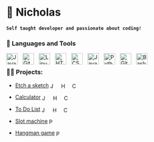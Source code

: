 # 🚀 Nicholas 

**`Self taught developer and passionate about coding!`**


### 🧰 Languages and Tools

<img align="left" alt="Java" width="30px" style="padding-right:10px;" src="https://cdn.jsdelivr.net/gh/devicons/devicon/icons/java/java-original.svg"/>
<img align="left" alt="Git" width="30px" style="padding-right:10px;" src="https://cdn.jsdelivr.net/gh/devicons/devicon/icons/git/git-original.svg" />
<img align="left" alt="Linux" width="30px" style="padding-right:10px;" src="https://cdn.jsdelivr.net/gh/devicons/devicon/icons/linux/linux-original.svg" />
<img align="left" alt="HTML" width="30px" style="padding-right:10px;" src="https://cdn.jsdelivr.net/gh/devicons/devicon/icons/html5/html5-plain.svg" />
<img align="left" alt="CSS" width="30px" style="padding-right:10px;" src="https://cdn.jsdelivr.net/gh/devicons/devicon/icons/css3/css3-plain.svg" />
<img align="left" alt="JavaScript" width="30px" style="padding-right:10px;" src="https://cdn.jsdelivr.net/gh/devicons/devicon/icons/javascript/javascript-plain.svg" />
<img align="left" alt="Python" width="30px" style="padding-right:10px;" src="https://cdn.jsdelivr.net/gh/devicons/devicon/icons/python/python-plain.svg" />
<img align="left" alt="GitHub" width="30px" style="padding-right:10px;" src="https://cdn.jsdelivr.net/gh/devicons/devicon/icons/github/github-original.svg" />
<img align="left" alt="Bash" width="30px" style="padding-right:10px;" src="https://cdn.jsdelivr.net/gh/devicons/devicon/icons/bash/bash-original.svg" />
<br />


### 👨‍💻 Projects:
- [Etch a sketch](https://bobojavaa.github.io/Etch-A-Sketch/)  <img align="center" alt="JavaScript" width="15px" style="padding-right:10px;" src="https://cdn.jsdelivr.net/gh/devicons/devicon/icons/javascript/javascript-plain.svg" /> <img align="center" alt="HTML" width="15px" style="padding-right:10px;" src="https://cdn.jsdelivr.net/gh/devicons/devicon/icons/html5/html5-plain.svg" /> <img align="center" alt="CSS" width="15px" style="padding-right:10px;" src="https://cdn.jsdelivr.net/gh/devicons/devicon/icons/css3/css3-plain.svg" />

- [Calculator](https://bobojavaa.github.io/Calculator/) <img align="center" alt="JavaScript" width="15px" style="padding-right:10px;" src="https://cdn.jsdelivr.net/gh/devicons/devicon/icons/javascript/javascript-plain.svg" /> <img align="center" alt="HTML" width="15px" style="padding-right:10px;" src="https://cdn.jsdelivr.net/gh/devicons/devicon/icons/html5/html5-plain.svg" /> <img align="center" alt="CSS" width="15px" style="padding-right:10px;" src="https://cdn.jsdelivr.net/gh/devicons/devicon/icons/css3/css3-plain.svg" />

- [To Do List](https://bobojavaa.github.io/To-Do-List/) <img align="center" alt="JavaScript" width="15px" style="padding-right:10px;" src="https://cdn.jsdelivr.net/gh/devicons/devicon/icons/javascript/javascript-plain.svg" /> <img align="center" alt="HTML" width="15px" style="padding-right:10px;" src="https://cdn.jsdelivr.net/gh/devicons/devicon/icons/html5/html5-plain.svg" /> <img align="center" alt="CSS" width="15px" style="padding-right:10px;" src="https://cdn.jsdelivr.net/gh/devicons/devicon/icons/css3/css3-plain.svg" />

- [Slot machine](https://github.com/boboJavaa/Slot-Machine) <img align="center" alt="Python" width="15px" style="padding-right:10px;" src="https://cdn.jsdelivr.net/gh/devicons/devicon/icons/python/python-plain.svg" />

- [Hangman game](https://github.com/boboJavaa/hangman_game) <img align="center" alt="Python" width="15px" style="padding-right:10px;" src="https://cdn.jsdelivr.net/gh/devicons/devicon/icons/python/python-plain.svg" />
